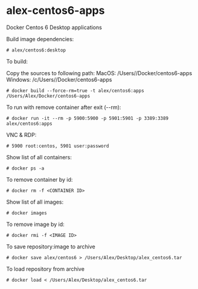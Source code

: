 alex-centos6-apps
==========================

Docker Centos 6 Desktop applications


Build image dependencies:

```
# alex/centos6:desktop
```

To build:

Copy the sources to following path:
MacOS: /Users/<USERNAME>/Docker/centos6-apps 
Windows: /c/Users/<USERNAME>/Docker/centos6-apps

```
# docker build --force-rm=true -t alex/centos6:apps /Users/Alex/Docker/centos6-apps
```

To run with remove container after exit (--rm):

```
# docker run -it --rm -p 5900:5900 -p 5901:5901 -p 3389:3389 alex/centos6:apps
```

VNC & RDP:

```
# 5900 root:centos, 5901 user:password
```

Show list of all containers:

```
# docker ps -a
```

To remove container by id:

```
# docker rm -f <CONTAINER ID>
```

Show list of all images:

```
# docker images
```

To remove image by id:

```
# docker rmi -f <IMAGE ID>
```

To save repository:image to archive
```
# docker save alex/centos6 > /Users/Alex/Desktop/alex_centos6.tar
```

To load repository from archive

```
# docker load < /Users/Alex/Desktop/alex_centos6.tar
```


